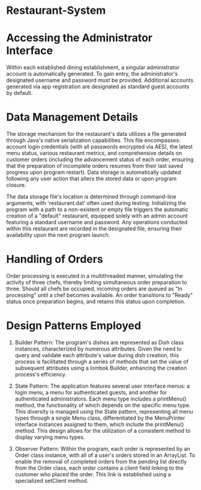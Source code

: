 # Restaurant-System
# Accessing the Administrator Interface
Within each established dining establishment, a singular administrator account is automatically generated. To gain entry, the administrator's designated username and password must be provided. Additional accounts generated via app registration are designated as standard guest accounts by default.

# Data Management Details
The storage mechanism for the restaurant's data utilizes a file generated through Java's native serialization capabilities. This file encompasses: account login credentials (with all passwords encrypted via AES), the latest menu status, various restaurant metrics, and comprehensive details on customer orders (including the advancement status of each order, ensuring that the preparation of incomplete orders resumes from their last saved progress upon program restart). Data storage is automatically updated following any user action that alters the stored data or upon program closure.

The data storage file's location is determined through command-line arguments, with 'restaurant.dat' often used during testing. Initializing the program with a path to a non-existent or empty file triggers the automatic creation of a "default" restaurant, equipped solely with an admin account featuring a standard username and password. Any operations conducted within this restaurant are recorded in the designated file, ensuring their availability upon the next program launch.

# Handling of Orders
Order processing is executed in a multithreaded manner, simulating the activity of three chefs, thereby limiting simultaneous order preparation to three. Should all chefs be occupied, incoming orders are queued as "In processing" until a chef becomes available. An order transitions to "Ready" status once preparation begins, and retains this status upon completion.

# Design Patterns Employed
1. Builder Pattern:
The program's dishes are represented as Dish class instances, characterized by numerous attributes. Given the need to query and validate each attribute's value during dish creation, this process is facilitated through a series of methods that set the value of subsequent attributes using a lombok Builder, enhancing the creation process's efficiency.

2. State Pattern:
The application features several user interface menus: a login menu, a menu for authenticated guests, and another for authenticated administrators. Each menu type includes a printMenu() method, the functionality of which depends on the specific menu type. This diversity is managed using the State pattern, representing all menu types through a single Menu class, differentiated by the MenuPrinter interface instances assigned to them, which include the printMenu() method. This design allows for the utilization of a consistent method to display varying menu types.

3. Observer Pattern:
Within the program, each order is represented by an Order class instance, with all of a user's orders stored in an ArrayList<Order>. To enable the removal of completed orders from the pending list directly from the Order class, each order contains a client field linking to the customer who placed the order. This link is established using a specialized setClient method.

